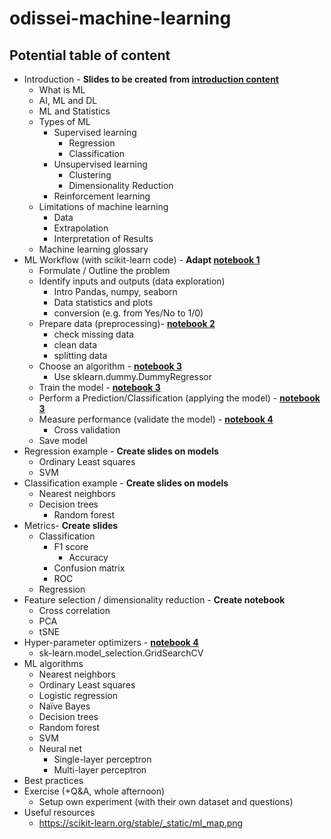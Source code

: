 # odissei-machine-learning


## Potential table of content

- Introduction - **Slides to be created from [introduction content](https://github.com/esciencecenter-digital-skills/SICSS-odissei-machine-learning/blob/main/1-Intro.md)**
    -  What is ML
    -  AI, ML and DL
    -  ML and Statistics
    -  Types of ML
        -  Supervised learning
            -  Regression
            -  Classification
        -  Unsupervised learning
            -  Clustering
            -  Dimensionality Reduction
        -  Reinforcement learning
    - Limitations of machine learning
        - Data
        - Extrapolation
        - Interpretation of Results
    - Machine learning glossary
-  ML Workflow (with scikit-learn code) - **Adapt [notebook 1](https://github.com/esciencecenter-digital-skills/SICSS-odissei-machine-learning/blob/main/notebooks/1-Intro.ipynb)**
    -  Formulate / Outline the problem
    -  Identify inputs and outputs (data exploration)
        -  Intro Pandas, numpy, seaborn
        -  Data statistics and plots
        -  conversion (e.g. from Yes/No to 1/0)
    -  Prepare data (preprocessing)- **[notebook 2](https://github.com/esciencecenter-digital-skills/SICSS-odissei-machine-learning/blob/main/notebooks/2-Data-Preparation.ipynb)**
        -  check missing data
        -  clean data
        -  splitting data
    -  Choose an algorithm - **[notebook 3](https://github.com/esciencecenter-digital-skills/SICSS-odissei-machine-learning/blob/main/notebooks/3-Model-pipeline.ipynb)**
        -  Use sklearn.dummy.DummyRegressor
    -  Train the model - **[notebook 3](https://github.com/esciencecenter-digital-skills/SICSS-odissei-machine-learning/blob/main/notebooks/3-Model-pipeline.ipynb)**
    -  Perform a Prediction/Classification (applying the model) - **[notebook 3](https://github.com/esciencecenter-digital-skills/SICSS-odissei-machine-learning/blob/main/notebooks/3-Model-pipeline.ipynb)**
    -  Measure performance (validate the model) - **[notebook 4](https://github.com/esciencecenter-digital-skills/SICSS-odissei-machine-learning/blob/main/notebooks/4-CrossValidation.ipynb)**
        -  Cross validation
    -  Save model
-  Regression example - **Create slides on models**
    -  Ordinary Least squares
    -  SVM
-  Classification example - **Create slides on models**
    -  Nearest neighbors
    -  Decision trees
        -  Random forest
-  Metrics- **Create slides**
    -  Classification
        -  F1 score
            -  Accuracy
        -  Confusion matrix
        -  ROC
    -  Regression
-  Feature selection / dimensionality reduction - **Create notebook**
    -  Cross correlation
    -  PCA
    -  tSNE
-  Hyper-parameter optimizers  - **[notebook 4](https://github.com/esciencecenter-digital-skills/SICSS-odissei-machine-learning/blob/main/notebooks/4-CrossValidation.ipynb)**
    -  sk-learn.model_selection.GridSearchCV
-  ML algorithms
    -  Nearest neighbors
    -  Ordinary Least squares
    -  Logistic regression
    -  Naïve Bayes
    -  Decision trees
    -  Random forest
    -  SVM
    -  Neural net
        -  Single-layer perceptron
        -  Multi-layer perceptron
-  Best practices
-  Exercise (+Q&A, whole afternoon)
    -  Setup own experiment (with their own dataset and questions)
-  Useful resources
    -  https://scikit-learn.org/stable/_static/ml_map.png
